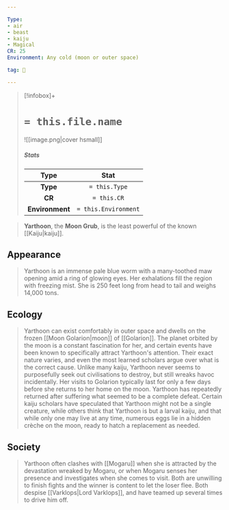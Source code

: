 ```yaml
---

Type:
- air
- beast
- kaiju
- Magical
CR: 25
Environment: Any cold (moon or outer space)

tag: 👹

---
```


> [!infobox]+
> #  `= this.file.name`
> ![[image.png|cover hsmall]]
> ##### Stats
> Type | Stat |
> :---:|:---:|
> **Type** | `= this.Type` |
> **CR** | `= this.CR` |
> **Environment** | `= this.Environment` |



> **Yarthoon**, the **Moon Grub**, is the least powerful of the known [[Kaiju|kaiju]].



## Appearance

> Yarthoon is an immense pale blue worm with a many-toothed maw opening amid a ring of glowing eyes. Her exhalations fill the region with freezing mist. She is 250 feet long from head to tail and weighs 14,000 tons.


## Ecology

> Yarthoon can exist comfortably in outer space and dwells on the frozen [[Moon Golarion|moon]] of [[Golarion]]. The planet orbited by the moon is a constant fascination for her, and certain events have been known to specifically attract Yarthoon's attention. Their exact nature varies, and even the most learned scholars argue over what is the correct cause.
> Unlike many kaiju, Yarthoon never seems to purposefully seek out civilisations to destroy, but still wreaks havoc incidentally. Her visits to Golarion typically last for only a few days before she returns to her home on the moon.
> Yarthoon has repeatedly returned after suffering what seemed to be a complete defeat. Certain kaiju scholars have speculated that Yarthoon might not be a single creature, while others think that Yarthoon is but a larval kaiju, and that while only one may live at any time, numerous eggs lie in a hidden crèche on the moon, ready to hatch a replacement as needed.


## Society

> Yarthoon often clashes with [[Mogaru]] when she is attracted by the devastation wreaked by Mogaru, or when Mogaru senses her presence and investigates when she comes to visit. Both are unwilling to finish fights and the winner is content to let the loser flee. Both despise [[Varklops|Lord Varklops]], and have teamed up several times to drive him off.







